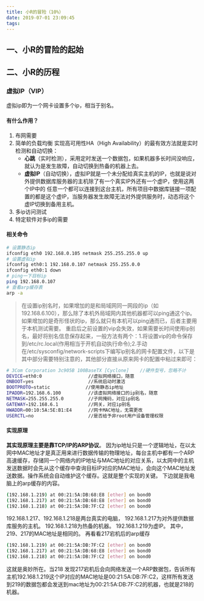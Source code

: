```yaml
---
title: 小R的冒险（10%）
date: 2019-07-01 23:09:45
tags:
---
```


## 一、小R的冒险的起始

## 二、小R的历程

### 虚拟IP（VIP）
虚拟ip即为一个网卡设置多个ip，相当于别名。
#### 有什么作用？
1. 布网需要
1. 简单的负载均衡
实现高可用性HA（High Availability）的最有效方法就是实时检测和自动切换：
    * **心跳**（实时检测），采用定时发送一个数据包，如果机器多长时间没响应，就认为是发生故障，自动切换到热备的机器上去。
    * **虚拟IP**（自动切换），虚拟IP就是一个未分配给真实主机的IP，也就是说对外提供数据库服务器的主机除了有一个真实IP外还有一个虚IP，使用这两个IP中的 任意一个都可以连接到这台主机，所有项目中数据库链接一项配置的都是这个虚IP，当服务器发生故障无法对外提供服务时，动态将这个虚IP切换到备用主机。
1. 多ip访问测试
1. 特定软件对多ip的需要
#### 相关命令
```bash
# 设置静态ip
ifconfig eth0 192.168.0.105 netmask 255.255.255.0 up
# 设置虚拟ip
ifconfig eth0:1 192.168.0.107 netmask 255.255.0.0
ifconfig eth0:1 down
# ping一下目标ip
ping 192.168.0.107
# 查看arp缓存表
arp -a
```
> 在设置ip别名时，如果增加的是和局域网同一网段的ip（如192.168.6.100），那么除了本机外局域网内其他机器都可以ping通这个ip。如果增加的是奇形怪状的ip，那么就只有本机可以ping通而已，后者主要用于本机测试需要。
> 重启后之前设置的vip会失效，如果需要长时间使用ip别名，最好将别名信息保存起来，一般方法有两个：1.将设置vip的命令保存到/etc/rc.local(作用相当于开机自动执行命令);2.手动在/etc/sysconfig/network-scripts下编写ip别名的网卡配置文件，以下是其中部分需要特别注意的，其他部分直接从原来网卡的配置中粘过来即可：
```bash
# 3Com Corporation 3c905B 100BaseTX [Cyclone]    //硬件型号，忽略不计
DEVICE=eth0:0                 //虚拟网络接口，随意    
ONBOOT=yes                    //系统启动时激活
BOOTPROTO=static             //使用静态ip地址                
IPADDR=192.168.6.100          //该虚拟网络接口的ip别名，随意
NETMASK=255.255.255.0         //子网掩码，对应ip别名
GATEWAY=192.168.6.1           //网关，对应ip别名
HWADDR=00:10:5A:5E:B1:E4      //网卡MAC地址，无需更改                   
USERCTL=no                    //是否给予非root用户设备管理权限
```
#### 实现原理
**其实现原理主要是靠TCP/IP的ARP协议**。
因为ip地址只是一个逻辑地址，在以太网中MAC地址才是真正用来进行数据传输的物理地址，每台主机中都有一个ARP高速缓存，存储同一个网络内的IP地址与MAC地址的对应关系，以太网中的主机发送数据时会先从这个缓存中查询目标IP对应的MAC地址，会向这个MAC地址发送数据。操作系统会自动维护这个缓存。这就是整个实现的关键。
下边就是我电脑上的arp缓存的内容。
```bash
(192.168.1.219) at 00:21:5A:DB:68:E8 [ether] on bond0
(192.168.1.217) at 00:21:5A:DB:68:E8 [ether] on bond0
(192.168.1.218) at 00:21:5A:DB:7F:C2 [ether] on bond0
```
192.168.1.217、192.168.1.218是两台真实的电脑，
192.168.1.217为对外提供数据库服务的主机。
192.168.1.218为热备的机器。
192.168.1.219为虚IP。
其中，219、217的MAC地址是相同的。
再看看217宕机后的arp缓存
```bash
(192.168.1.219) at 00:21:5A:DB:7F:C2 [ether] on bond0
(192.168.1.217) at 00:21:5A:DB:68:E8 [ether] on bond0
(192.168.1.218) at 00:21:5A:DB:7F:C2 [ether] on bond0 
```
这就是奥妙所在。当218 发现217宕机后会向网络发送一个ARP数据包，告诉所有主机192.168.1.219这个IP对应的MAC地址是00:21:5A:DB:7F:C2，这样所有发送到219的数据包都会发送到mac地址为00:21:5A:DB:7F:C2的机器，也就是218的机器。
